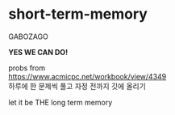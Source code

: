 # short-term-memory
GABOZAGO<br>

**YES WE CAN DO!** <br>

 probs from <br>
<https://www.acmicpc.net/workbook/view/4349> <br>
하루에 한 문제씩 풀고 자정 전까지 깃에 올리기 <br>

let it be THE long term memory

